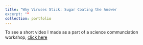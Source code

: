 ```yaml
---
title: "Why Viruses Stick: Sugar Coating the Answer
excerpt: ""
collection: portfolio
---
```


To see a short video I made as a part of a science communciation workshop, [click here](https://www.youtube.com/embed/4iCq5SmdvJ4&t)

